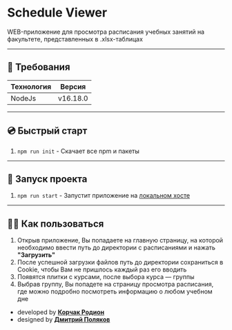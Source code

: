# Schedule Viewer
WEB-приложение для просмотра расписания учебных занятий на факультете, представленных в .xlsx-таблицах
___
## 📄 Требования
| Технология  | Версия  |
|-------------| ------- |
| NodeJs      | v16.18.0 |

___
## 💿 Быстрый старт
1. `npm run init` - Скачает все npm и пакеты

___
## 🚀 Запуск проекта
1. `npm run start` - Запустит приложение на [локальном хосте](http://localhost:3000)

___
## 💁‍♂️ Как пользоваться
1. Открыв приложение, Вы попадаете на главную страницу, на которой необходимо ввести путь до директории с расписаниями и нажать **"Загрузить"**
2. После успешной загрузки файлов путь до директории сохраниться в Cookie, чтобы Вам не пришлось каждый раз его вводить
3. Появятся плитки с курсами, после выбора курса — группы
4. Выбрав группу, Вы попадете на страницу просмотра расписания, где можно подробно посмотреть информацию о любом учебном дне


 - developed by **[Корчак Родион](http://t.me/keyrea_dy)**
 - designed by **[Дмитрий Поляков](http://t.me/operculum)**
